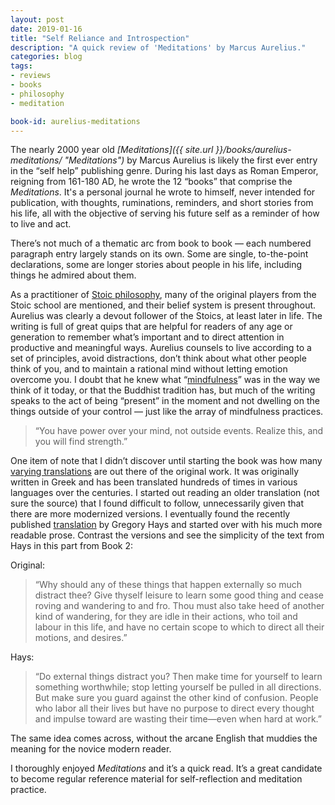 ```yaml
---
layout: post
date: 2019-01-16
title: "Self Reliance and Introspection"
description: "A quick review of 'Meditations' by Marcus Aurelius."
categories: blog
tags:
- reviews
- books
- philosophy
- meditation

book-id: aurelius-meditations
---
```


The nearly 2000 year old _[Meditations]({{ site.url }}/books/aurelius-meditations/ "Meditations")_ by Marcus Aurelius is likely the first ever entry in the “self help” publishing genre. During his last days as Roman Emperor, reigning from 161-180 AD, he wrote the 12 “books” that comprise the _Meditations_. It's a personal journal he wrote to himself, never intended for publication, with thoughts, ruminations, reminders, and short stories from his life, all with the objective of serving his future self as a reminder of how to live and act.

There’s not much of a thematic arc from book to book — each numbered paragraph entry largely stands on its own. Some are single, to-the-point declarations, some are longer stories about people in his life, including things he admired about them.

As a practitioner of [Stoic philosophy](https://en.wikipedia.org/wiki/Stoicism "Stoicism"), many of the original players from the Stoic school are mentioned, and their belief system is present throughout. Aurelius was clearly a devout follower of the Stoics, at least later in life. The writing is full of great quips that are helpful for readers of any age or generation to remember what’s important and to direct attention in productive and meaningful ways. Aurelius counsels to live according to a set of principles, avoid distractions, don’t think about what other people think of you, and to maintain a rational mind without letting emotion overcome you. I doubt that he knew what “[mindfulness](https://en.wikipedia.org/wiki/Mindfulness "Mindfulness")” was in the way we think of it today, or that the Buddhist tradition has, but much of the writing speaks to the act of being “present” in the moment and not dwelling on the things outside of your control — just like the array of mindfulness practices.

> “You have power over your mind, not outside events. Realize this, and you will find strength.”

One item of note that I didn’t discover until starting the book was how many [varying translations](https://www.reddit.com/r/books/comments/jaqm1/whats_the_best_translation_of_marcus_aurelius/ "Translations of Meditations on Reddit") are out there of the original work. It was originally written in Greek and has been translated hundreds of times in various languages over the centuries. I started out reading an older translation (not sure the source) that I found difficult to follow, unnecessarily given that there are more modernized versions. I eventually found the recently published [translation](https://www.amazon.com/gp/product/B000FC1JAI/ref=as_li_qf_asin_il_tl?ie=UTF8&tag=colemanmorg-20&creative=9325&linkCode=as2&creativeASIN=B000FC1JAI&linkId=5a9115537f4635e46c5b06a2331dc0b3 "Meditations: A New Translation") by Gregory Hays and started over with his much more readable prose. Contrast the versions and see the simplicity of the text from Hays in this part from Book 2:

Original:

> “Why should any of these things that happen externally so much distract thee? Give thyself leisure to learn some good thing and cease roving and wandering to and fro. Thou must also take heed of another kind of wandering, for they are idle in their actions, who toil and labour in this life, and have no certain scope to which to direct all their motions, and desires.”

Hays:

> “Do external things distract you? Then make time for yourself to learn something worthwhile; stop letting yourself be pulled in all directions. But make sure you guard against the other kind of confusion. People who labor all their lives but have no purpose to direct every thought and impulse toward are wasting their time—even when hard at work.”

The same idea comes across, without the arcane English that muddies the meaning for the novice modern reader.

I thoroughly enjoyed _Meditations_ and it’s a quick read. It’s a great candidate to become regular reference material for self-reflection and meditation practice.
